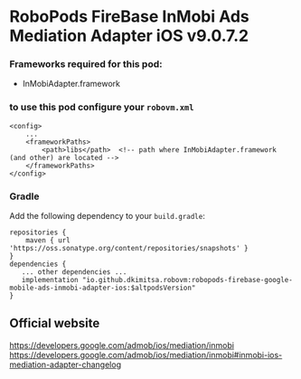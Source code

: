 # RoboPods FireBase InMobi Ads Mediation Adapter iOS v9.0.7.2

### Frameworks required for this pod: 
* InMobiAdapter.framework

### to use this pod configure your `robovm.xml`

```
<config>
    ...
    <frameworkPaths>
        <path>libs</path>  <!-- path where InMobiAdapter.framework (and other) are located -->
    </frameworkPaths>
</config>
```

### Gradle

Add the following dependency to your `build.gradle`:

```
repositories {
    maven { url 'https://oss.sonatype.org/content/repositories/snapshots' }
}
dependencies {
   ... other dependencies ...
   implementation "io.github.dkimitsa.robovm:robopods-firebase-google-mobile-ads-inmobi-adapter-ios:$altpodsVersion"
}
```

## Official website

https://developers.google.com/admob/ios/mediation/inmobi
https://developers.google.com/admob/ios/mediation/inmobi#inmobi-ios-mediation-adapter-changelog